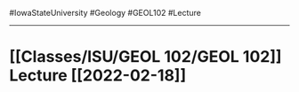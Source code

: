 #IowaStateUniversity
#Geology 
#GEOL102
#Lecture


---

# [[Classes/ISU/GEOL 102/GEOL 102]] Lecture [[2022-02-18]]


### 